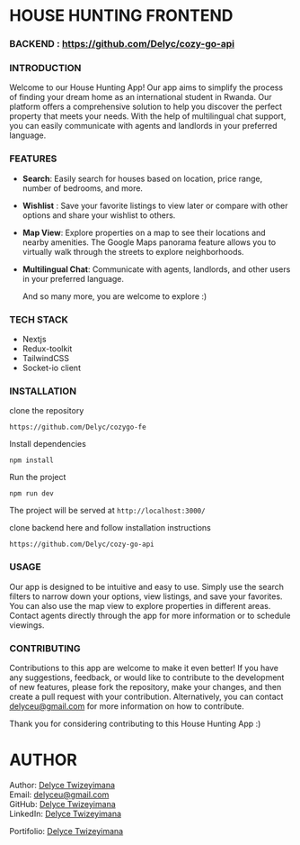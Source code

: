 #  HOUSE HUNTING FRONTEND

### BACKEND : https://github.com/Delyc/cozy-go-api

### INTRODUCTION
Welcome to our House Hunting App! Our app aims to simplify the process of finding your dream home as an international student in Rwanda. Our platform offers a comprehensive solution to help you discover the perfect property that meets your needs. With the help of multilingual chat support, you can easily communicate with agents and landlords in your preferred language.

### FEATURES
* **Search**:  Easily search for houses based on location, price range, number of bedrooms, and more.
* **Wishlist** : Save your favorite listings to view later or compare with other options and share your wishlist to others.
* **Map View**: Explore properties on a map to see their locations and nearby amenities. The Google Maps panorama feature allows you to virtually walk through the streets to explore neighborhoods.
* **Multilingual Chat**: Communicate with agents, landlords, and other users in your preferred language.

  And so many more, you are welcome to explore :)


### TECH STACK

* Nextjs
* Redux-toolkit
* TailwindCSS
* Socket-io client
  
  
### INSTALLATION
clone the repository
```
https://github.com/Delyc/cozygo-fe
```

Install dependencies

```
npm install
```
Run the project
```
npm run dev
```

The project will be served at `http://localhost:3000/`

clone backend here and follow installation instructions
```
https://github.com/Delyc/cozy-go-api
```

### USAGE
Our app is designed to be intuitive and easy to use. Simply use the search filters to narrow down your options, view listings, and save your favorites. You can also use the map view to explore properties in different areas. Contact agents directly through the app for more information or to schedule viewings.


### CONTRIBUTING
Contributions to this app are welcome to make it even better! If you have any suggestions, feedback, or would like to contribute to the development of new features, please fork the repository, make your changes, and then create a pull request with your contribution. Alternatively, you can contact delyceu@gmail.com for more information on how to contribute.

Thank you for considering contributing to this House Hunting App :)

# AUTHOR
Author: [Delyce Twizeyimana](https://github.com/delyc)  
Email: delyceu@gmail.com  
GitHub: [Delyce Twizeyimana](https://github.com/delyc)  
LinkedIn: [Delyce Twizeyimana](https://www.linkedin.com/in/delyce-twizeyimana-475977217/)

Portifolio: [Delyce Twizeyimana](https://delyce.netlify.app/)
